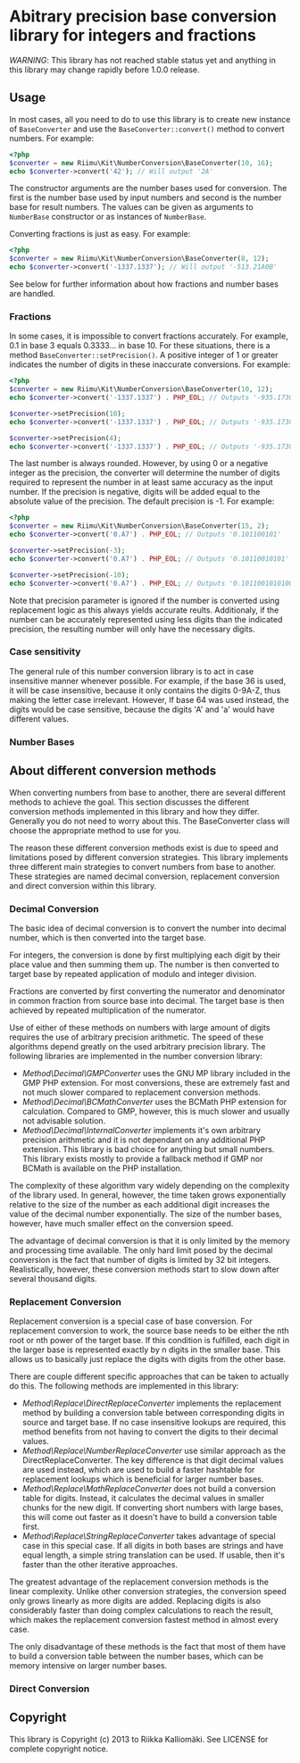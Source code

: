 # Abitrary precision base conversion library for integers and fractions #

*WARNING*: This library has not reached stable status yet and anything in this
library may change rapidly before 1.0.0 release.

## Usage ##

In most cases, all you need to do to use this library is to create new instance
of `BaseConverter` and use the `BaseConverter::convert()` method to convert
numbers. For example:

```php
<?php
$converter = new Riimu\Kit\NumberConversion\BaseConverter(10, 16);
echo $converter->convert('42'); // Will output '2A'
```

The constructor arguments are the number bases used for conversion. The first is the
number base used by input numbers and second is the number base for result
numbers. The values can be given as arguments to `NumberBase` constructor or
as instances of `NumberBase`.

Converting fractions is just as easy. For example:

```php
<?php
$converter = new Riimu\Kit\NumberConversion\BaseConverter(8, 12);
echo $converter->convert('-1337.1337'); // Will output '-513.21A0B'
```

See below for further information about how fractions and number bases are
handled.

### Fractions ###

In some cases, it is impossible to convert fractions accurately. For example,
0.1 in base 3 equals 0.3333... in base 10. For these situations, there is a method
`BaseConverter::setPrecision()`. A positive integer of 1 or greater indicates the
number of digits in these inaccurate conversions. For example:

```php
<?php
$converter = new Riimu\Kit\NumberConversion\BaseConverter(10, 12);
echo $converter->convert('-1337.1337') . PHP_EOL; // Outputs '-935.17305'

$converter->setPrecision(10);
echo $converter->convert('-1337.1337') . PHP_EOL; // Outputs '-935.17304A0891'

$converter->setPrecision(4);
echo $converter->convert('-1337.1337') . PHP_EOL; // Outputs '-935.1730'
```

The last number is always rounded. However, by using 0 or a negative integer as
the precision, the converter will determine the number of digits required to
represent the number in at least same accuracy as the input number. If the
precision is negative, digits will be added equal to the absolute value of the
precision. The default precision is -1. For example:

```php
<?php
$converter = new Riimu\Kit\NumberConversion\BaseConverter(15, 2);
echo $converter->convert('0.A7') . PHP_EOL; // Outputs '0.101100101'

$converter->setPrecision(-3);
echo $converter->convert('0.A7') . PHP_EOL; // Outputs '0.10110010101'

$converter->setPrecision(-10);
echo $converter->convert('0.A7') . PHP_EOL; // Outputs '0.101100101010000110'
```

Note that precision parameter is ignored if the number is converted using
replacement logic as this always yields accurate reults. Additionaly, if the
number can be accurately represented using less digits than the indicated
precision, the resulting number will only have the necessary digits.

### Case sensitivity ###

The general rule of this number conversion library is to act in case insensitive
manner whenever possible. For example, if the base 36 is used, it will be case
insensitive, because it only contains the digits 0-9A-Z, thus making the 
letter case irrelevant. However, If base 64 was used instead, the digits would
be case sensitive, because the digits 'A' and 'a' would have different values.

### Number Bases ###

## About different conversion methods ##

When converting numbers from base to another, there are several different
methods to achieve the goal. This section discusses the different conversion
methods implemented in this library and how they differ. Generally you do not
need to worry about this. The BaseConverter class will choose the appropriate
method to use for you.

The reason these different conversion methods exist is due to speed and
limitations posed by different conversion strategies. This library implements
three different main strategies to convert numbers from base to another. These
strategies are named decimal conversion, replacement conversion and direct
conversion within this library.

### Decimal Conversion ###

The basic idea of decimal conversion is to convert the number into decimal
number, which is then converted into the target base.

For integers, the conversion is done by first multiplying each digit by
their place value and then summing them up. The number is then converted to
target base by repeated application of modulo and integer division.

Fractions are converted by first converting the numerator and denominator in
common fraction from source base into decimal. The target base is then achieved
by repeated multiplication of the numerator.

Use of either of these methods on numbers with large amount of digits requires
the use of arbitrary precision arithmetic. The speed of these algorithms depend
greatly on the used arbitrary precision library. The following libraries are
implemented in the number conversion library:

- *Method\Decimal\GMPConverter* uses the GNU MP library included in the GMP
  PHP extension. For most conversions, these are extremely fast and not much
  slower compared to replacement conversion methods.
- *Method\Decimal\BCMathConverter* uses the BCMath PHP extension for
  calculation. Compared to GMP, however, this is much slower and usually not
  advisable solution.
- *Method\Decimal\InternalConverter* implements it's own arbitrary precision
  arithmetic and it is not dependant on any additional PHP extension. This
  library is bad choice for anything but small numbers. This library exists
  mostly to provide a fallback method if GMP nor BCMath is available on the PHP
  installation.

The complexity of these algorithm vary widely depending on the complexity of the
library used. In general, however, the time taken grows exponentially relative
to the size of the number as each additional digit increases the value of the
decimal number exponentially. The size of the number bases, however, have much
smaller effect on the conversion speed.

The advantage of decimal conversion is that it is only limited by the memory and
processing time available. The only hard limit posed by the decimal conversion
is the fact that number of digits is limited by 32 bit integers. Realistically,
however, these conversion methods start to slow down after several thousand
digits.

### Replacement Conversion ###

Replacement conversion is a special case of base conversion. For replacement
conversion to work, the source base needs to be either the nth root or nth
power of the target base. If this condition is fulfilled, each digit in the
larger base is represented exactly by n digits in the smaller base. This allows
us to basically just replace the digits with digits from the other base.

There are couple different specific approaches that can be taken to actually do
this. The following methods are implemented in this library:

- *Method\Replace\DirectReplaceConverter* implements the replacement method by
  building a conversion table between corresponding digits in source and target
  base. If no case insensitive lookups are required, this method benefits from
  not having to convert the digits to their decimal values.
- *Method\Replace\NumberReplaceConverter* use similar approach as the
  DirectReplaceConverter. The key difference is that digit decimal values are
  used instead, which are used to build a faster hashtable for replacement
  lookups which is beneficial for larger number bases.
- *Method\Replace\MathReplaceConverter* does not build a conversion table for
  digits. Instead, it calculates the decimal values in smaller chunks for the
  new digit. If converting short numbers with large bases, this will come out
  faster as it doesn't have to build a conversion table first.
- *Method\Replace\StringReplaceConverter* takes advantage of special case in
  this special case. If all digits in both bases are strings and have equal
  length, a simple string translation can be used. If usable, then it's faster
  than the other iterative approaches.

The greatest advantage of the replacement conversion methods is the linear
complexity. Unlike other conversion strategies, the conversion speed only grows
linearly as more digits are added. Replacing digits is also considerably faster
than doing complex calculations to reach the result, which makes the replacement
conversion fastest method in almost every case.

The only disadvantage of these methods is the fact that most of them have to
build a conversion table between the number bases, which can be memory intensive
on larger number bases.

### Direct Conversion ###

## Copyright ##

This library is Copyright (c) 2013 to Riikka Kalliomäki. See LICENSE for
complete copyright notice.
